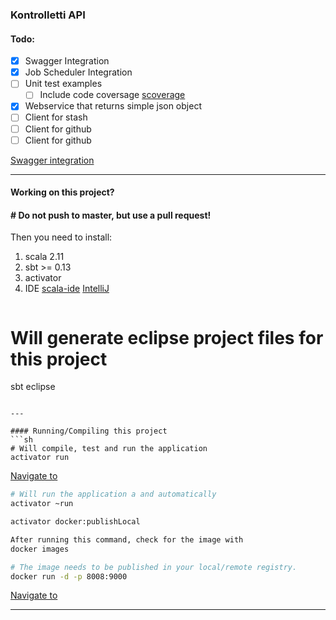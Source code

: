 ### Kontrolletti API

#### Todo:

- [X] Swagger Integration
- [x] Job Scheduler Integration
- [ ] Unit test examples
  - [ ] Include code coversage [scoverage](https://github.com/scoverage)
- [x] Webservice that returns simple json object
- [ ] Client for stash
- [ ] Client for github
- [ ] Client for github
  
[Swagger integration](https://github.com/swagger-api/swagger-core/tree/develop_scala-2.11/modules/swagger-play2)  

---

#### Working on this project?  
#### # **Do not push to master, but use a pull request!**  
Then you need to install:  
1. scala 2.11  
2. sbt >= 0.13  
3. activator  
4. IDE [scala-ide](http://scala-ide.org/) [IntelliJ](https://www.jetbrains.com/idea/features/scala.html)  
> ```sh
# Will generate eclipse project files for this project
sbt eclipse
```

---

#### Running/Compiling this project
```sh
# Will compile, test and run the application
activator run
```
 [Navigate to](http://localhost:9000/repositories)

```sh
# Will run the application a and automatically 
activator ~run
```

```sh
activator docker:publishLocal

After running this command, check for the image with
docker images
```
  
```sh
# The image needs to be published in your local/remote registry.
docker run -d -p 8008:9000
```  
 [Navigate to](http://localhost:9000/repositories)


---
 






